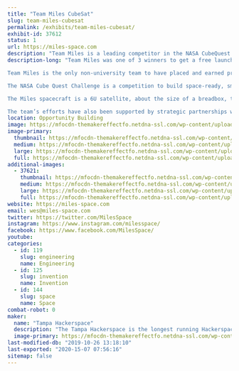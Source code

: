 ```yaml
---
title: "Team Miles CubeSat"
slug: team-miles-cubesat
permalink: /exhibits/team-miles-cubesat/
exhibit-id: 37612
status: 1
url: https://miles-space.com
description: "Team Miles is a leading competitor in the NASA CubeQuest Challenge. The challenge offers $5.5 million in prizes for teams and will provide launch services on the 2020 NASA SLS-EM1 mission for the top three teams. They are building a 6U CubeSat intended to communicate in Deep Space and traveling to the vicinity of Mars."
description-long: "Team Miles was one of 3 winners to get a free launch for their satellite in the NASA CubeQuest Challenge. The challenge, which is a space derby, offers $5.5 million in prizes for teams and will provide launch services on the 2020 NASA SLS-EM1 mission.

Team Miles is the only non-university team to have placed and earned prizes in all four rounds of competition, leading up to them being selected as one of the free launch slots. As a team of citizen scientists and engineers, they came together initially through Tampa Hackerspace, a community, non-profit workshop in Tampa, FL. The team expanded with experts in radiation, communications, software development, and project management.

The NASA Cube Quest Challenge is a competition to build space-ready, small satellites capable of advanced communication and propulsion near and beyond the moon. Teams strive for high-speed data communications, navigation, and survival in lunar orbit or deep space, competing for an unprecedented $5.5 million prize purse in NASA’s first ever in-space challenge. Cube Quest is part of NASA’s Centennial Challenges Program which accelerates technology by engaging non-traditional sources in competition.

The Miles spacecraft is a 6U satellite, about the size of a breadbox, that will be capable of navigating to the Moon, establishing Lunar orbit, conducting its mission, and then navigating to a final orbit near Mars. The entire mission will be flown autonomously by a sophisticated onboard computer system and powered by evolutionary plasma thrusters.

The team’s efforts have also been supported by strategic partnerships with Fluid and Reason (http://fluidandreason.com/), Yosemite Space (http://yosemitespace.com/), The DRI (http://thedri.com/), Piedmont Precision Aeroculture (http://ppaeroculture.com/), Brainloop (http://www.brainloop.com/), Basecamp (https://basecamp.com/), Thermal Management Technologies (http://tmtsdl.com/), and Sabalcore (http://www.sabalcore.com/)"
location: Opportunity Building
image: https://mfocdn-themakereffectfo.netdna-ssl.com/wp-content/uploads/2016/09/logo-orange-1024x682.png
image-primary:
  thumbnail: https://mfocdn-themakereffectfo.netdna-ssl.com/wp-content/uploads/2016/09/logo-orange-150x150.png
  medium: https://mfocdn-themakereffectfo.netdna-ssl.com/wp-content/uploads/2016/09/logo-orange-300x200.png
  large: https://mfocdn-themakereffectfo.netdna-ssl.com/wp-content/uploads/2016/09/logo-orange-1024x682.png
  full: https://mfocdn-themakereffectfo.netdna-ssl.com/wp-content/uploads/2016/09/logo-orange.png
additional-images:
  - 37621:
    thumbnail: https://mfocdn-themakereffectfo.netdna-ssl.com/wp-content/uploads/2019/09/IMG_20190830_105222589-150x150.jpg
    medium: https://mfocdn-themakereffectfo.netdna-ssl.com/wp-content/uploads/2019/09/IMG_20190830_105222589-225x300.jpg
    large: https://mfocdn-themakereffectfo.netdna-ssl.com/wp-content/uploads/2019/09/IMG_20190830_105222589-768x1024.jpg
    full: https://mfocdn-themakereffectfo.netdna-ssl.com/wp-content/uploads/2019/09/IMG_20190830_105222589.jpg
website: https://miles-space.com
email: wes@miles-space.com
twitter: https://twitter.com/MilesSpace
instagram: https://www.instagram.com/milesspace/
facebook: https://www.facebook.com/MilesSpace/
youtube: 
categories:
  - id: 119
    slug: engineering
    name: Engineering
  - id: 125
    slug: invention
    name: Invention
  - id: 144
    slug: space
    name: Space
combat-robot: 0
maker:
  name: "Tampa Hackerspace"
  description: "The Tampa Hackerspace is the longest running Hackerspace/Makerspace in the Greater Tampa Bay Area. We have a vast array of tools including but not limited to: 3D Printers, Laser Cutters, 4x8 Shopbot, and our lastest tools include Full CNC Controlled Milling machine ( Tormach Personnel 700 ) so please come check out our booth and talk to our members!"
  image-primary: https://mfocdn-themakereffectfo.netdna-ssl.com/wp-content/uploads/2015/08/Tampa-Hackerspace-2048-Transparent-border-300x300.png
last-modified-db: "2019-10-26 13:18:10"
last-exported: "2020-15-07 07:56:16"
sitemap: false
---
```

